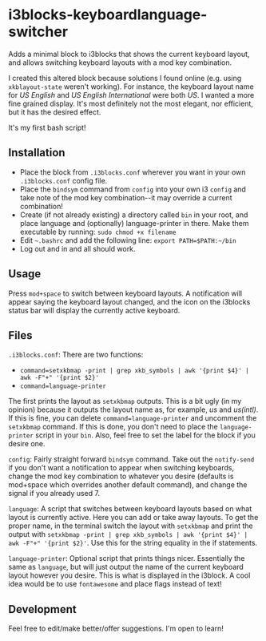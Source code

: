 # i3blocks-keyboardlanguage-switcher
Adds a minimal block to i3blocks that shows the current keyboard layout, and allows switching keyboard layouts with a mod key combination.

I created this altered block because solutions I found online (e.g. using ``xkblayout-state`` weren't working).  For instance, the keyboard layout name for *US English* and *US English International* were both *US*.  I wanted a more fine grained display.  It's most definitely not the most elegant, nor efficient, but it has the desired effect.

It's my first bash script!

## Installation
* Place the block from ``.i3blocks.conf`` wherever you want in your own ``.i3blocks.conf`` config file.
* Place the ``bindsym`` command from ``config`` into your own i3 ``config`` and take note of the mod key combination--it may override a current combination!
* Create (if not already existing) a directory called ``bin`` in your root, and place language and (optionally) language-printer in there.  Make them executable by running: ``sudo chmod +x filename``
* Edit ``~.bashrc`` and add the following line: ``export PATH=$PATH:~/bin``
* Log out and in and all should work.

## Usage
Press ``mod+space`` to switch between keyboard layouts.  A notification will appear saying the keyboard layout changed, and the icon on the i3blocks status bar will display the currently active keyboard.

## Files
``.i3blocks.conf``: There are two functions:
* ``command=setxkbmap -print | grep xkb_symbols | awk '{print $4}' | awk -F"+" '{print $2}'``
* ``command=language-printer``

The first prints the layout as ``setxkbmap`` outputs.  This is a bit ugly (in my opinion) because it outputs the layout name as, for example, *us* and *us(intl)*.  If this is fine, you can delete ``command=language-printer`` and uncomment the ``setxkbmap`` command.  If this is done, you don't need to place the ``language-printer`` script in your ``bin``.  Also, feel free to set the label for the block if you desire one.

``config``: Fairly straight forward ``bindsym`` command.  Take out the ``notify-send`` if you don't want a notification to appear when switching keyboards, change the mod key combination to whatever you desire (defaults is mod+space which overrides another default command), and change the signal if you already used 7.

``language``: A script that switches between keyboard layouts based on what layout is currently active.  Here you can add or take away layouts.  To get the proper name, in the terminal switch the layout with ``setxkbmap`` and print the output with ``setxkbmap -print | grep xkb_symbols | awk '{print $4}' | awk -F"+" '{print $2}'``.  Use this for the string equality in the if statements.

``language-printer``: Optional script that prints things nicer.  Essentially the same as ``language``, but will just output the name of the current keyboard layout however you desire.  This is what is displayed in the i3block.  A cool idea would be to use ``fontawesome`` and place flags instead of text!

## Development
Feel free to edit/make better/offer suggestions.  I'm open to learn!

